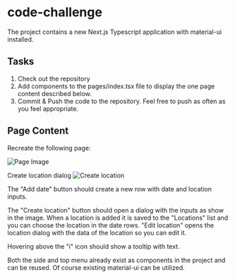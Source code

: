 # code-challenge

The project contains a new Next.js Typescript application with material-ui installed.

## Tasks
1. Check out the repository
2. Add components to the pages/index.tsx file to display the one page content described below.
3. Commit & Push the code to the repository. Feel free to push as often as you feel appropriate.


## Page Content

Recreate the following page:

![Page Image](page.png)

Create location dialog
![Create location](create_location_dialog.png)

The "Add date" button should create a new row with date and location inputs.

The "Create location" button should open a dialog with the inputs as show in the image. When a location is added it is saved to the "Locations" list and you can choose the location in the date rows.
"Edit location" opens the location dialog with the data of the location so you can edit it.

Hovering above the "i" icon should show a tooltip with text.

Both the side and top menu already exist as components in the project and can be reused. Of course existing material-ui can be utilized.